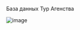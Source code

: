База данных Тур Агенства

![image](https://github.com/DelpanDDD/demoekz/assets/98009151/aebfb611-3a31-4cc6-a09a-c7ff080907db)


